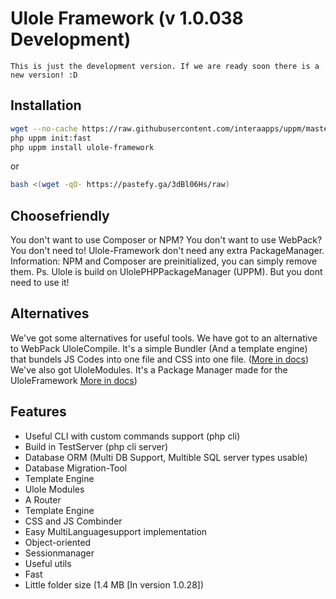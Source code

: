 # Ulole Framework (v 1.0.038 Development)
```
This is just the development version. If we are ready soon there is a new version! :D
```
## Installation
```bash
wget --no-cache https://raw.githubusercontent.com/interaapps/uppm/master/uppm -O uppm
php uppm init:fast
php uppm install ulole-framework
```
or
```bash
bash <(wget -qO- https://pastefy.ga/3dBl06Hs/raw)

```
## Choosefriendly
You don't want to use Composer or NPM? You don't want to use WebPack? You don't need to! Ulole-Framework don't need any extra PackageManager.
Information: NPM and Composer are preinitialized, you can simply remove them.
Ps. Ulole is build on UlolePHPPackageManager (UPPM). But you dont need to use it!
## Alternatives
We've got some alternatives for useful tools.
We have got to an alternative to WebPack UloleCompile. It's a simple Bundler (And a template engine) that bundels JS Codes into one file and CSS into one file. ([More in docs](/documentation/compile/JS_and_CSS_bundler.md))
We've also got UloleModules. It's a Package Manager made for the UloleFramework [More in docs](/documentation/UloleModules/modules.md))

## Features
- Useful CLI with custom commands support (php cli)
- Build in TestServer (php cli server)
- Database ORM (Multi DB Support, Multible SQL server types usable)
- Database Migration-Tool
- Template Engine
- Ulole Modules
- A Router
- Template Engine
- CSS and JS Combinder
- Easy MultiLanguagesupport implementation
- Object-oriented
- Sessionmanager
- Useful utils
- Fast
- Little folder size (1.4 MB [In version 1.0.28])
